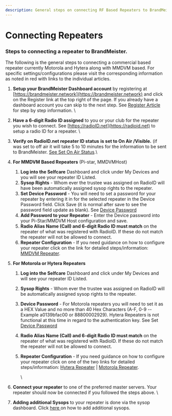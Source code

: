 ```yaml
---
description: General steps on connecting RF Based Repeaters to BrandMeister.
---
```


# Connecting Repeaters

### Steps to connecting a repeater to BrandMeister.

The following is the general steps to connecting a commercial based repeater currently Motorola and Hytera along with MMDVM based.  For specific settings/configurations please visit the corresponding information as noted in red with links to the individual articles.

1. **Setup your BrandMeister Dashboard account** by registering at [https://brandmeister.network](https://brandmeister.network) and click on the Register link at the top right of the page. If you already have a dashboard account you can skip to the next step. See [Register Article](../../dashboard/register-for-an-account.md#register-for-an-account) for step by step information. \

2. **Have a 6-digit Radio ID assigned** to you or your club for the repeater you wish to connect. See [https://radioID.net](https://radioid.net) to setup a radio ID for a repeater.  \

3. **Verify on RadioID.net repeater ID status** **is set to On Air /Visible.** (if was set to off air it will take 5 to 10 minutes for the information to be sent to BrandMeister. [See Set On Air Status](../set-on-air-radioid.net.md).\

4. **For MMDVM Based Repeaters** (Pi-star, MMDVMHost)&#x20;
   1. **Log into the Selfcare** Dashboard and click under My Devices and you will see your repeater ID Listed.&#x20;
   2. **Sysop Rights** - Whom ever the trustee was assigned on RadioID will have been automatically assigned sysop rights to the repeater.&#x20;
   3. **Set Device Password** - You will need to set a password for your repeater by entering it in for the selected repeater in the Device Password field. Click Save (it is normal after save to see the password field update as blank).  See [Device Password](../sysop-dashboard/device-password.md)
   4. **Add Password to your Repeater** - Enter the Device password into your Pi-Star/MMDVM Host configuration and save.&#x20;
   5. **Radio Alias Name (Call) and 6-digit Radio ID must match** on the repeater of what was registered with RadioID. If these do not match the repeater will not be allowed to connect.&#x20;
   6.  **Repeater Configuration** - If you need guidance on how to configure your repeater click on the link for detailed steps/information: [MMDVM Repeater](mmdvm.md).


5. **For Motorola or Hytera Repeaters**&#x20;
   1. **Log into the Selfcare** Dashboard and click under My Devices and will see your repeater ID Listed.&#x20;
   2. **Sysop Rights** - Whom ever the trustee was assigned on RadioID will be automatically assigned sysop rights to the repeater.
   3. **Device Password** - For Motorola repeaters you will need to set it as a HEX Value and no more than 40 Hex Characters (A-F, 0-9 -- Example a0139bfac00 or 88800002929). Hytera Repeaters is not functional at this time in regard to the authentication key.  See Set [Device Password](../sysop-dashboard/device-password.md)
   4. **Radio Alias Name (Call) and 6-digit Radio ID must match** on the repeater of what was registered with RadioID. If these do not match the repeater will not be allowed to connect.&#x20;
   5.  **Repeater Configuration** - If you need guidance on how to configure your repeater click on one of the two links for detailed steps/information: [Hytera Repeater](hytera.md) | [Motorola Repeater](motorola.md).

       \

6. **Connect your repeater** to one of the preferred master servers. Your repeater should now be connected if you followed the steps above. \

7. **Adding additional Sysops** to your repeater is done via the sysop dashboard. Click [here ](../sysop-dashboard/sysops.md)on how to add additional sysops.



